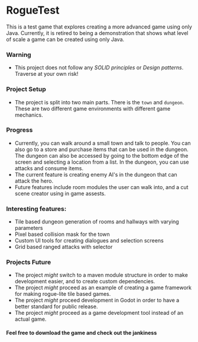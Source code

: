# RogueTest

This is a test game that explores creating a more advanced game using only Java.
Currently, it is retired to being a demonstration that shows what level of scale a game can be created using only Java.

### Warning
- This project does not follow any *SOLID principles* or *Design patterns*. Traverse at your own risk!

### Project Setup
- The project is split into two main parts. There is the `town` and `dungeon`. These are two different game environments with different game mechanics.

### Progress
- Currently, you can walk around a small town and talk to people. You can also go to a store and purchase items that can be used in the dungeon.
The dungeon can also be accessed by going to the bottom edge of the screen and selecting a location from a list. In the dungeon, you can use attacks
and consume items.
- The current feature is creating enemy AI's in the dungeon that can attack the hero.
- Future features include room modules the user can walk into, and a cut scene creator using in game assests.

### Interesting features:
- Tile based dungeon generation of rooms and hallways with varying parameters
- Pixel based collision mask for the town
- Custom UI tools for creating dialogues and selection screens
- Grid based ranged attacks with selector

### Projects Future
- The project *might* switch to a maven module structure in order to make development easier, and to create custom dependencies.
- The project *might* proceed as an example of creating a game framework for making rogue-lite tile based games.
- The project *might* proceed development in Godot in order to have a better standard for public release.
- The project *might* proceed as a game development tool instead of an actual game.

#### Feel free to download the game and check out the jankiness
